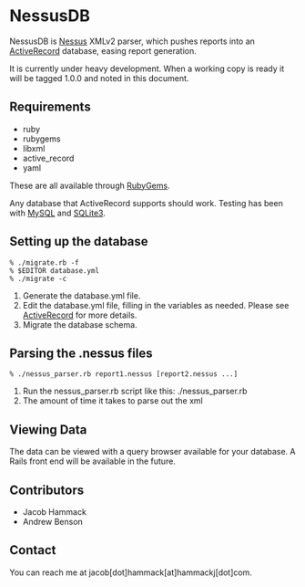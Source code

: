 NessusDB
===

NessusDB is [Nessus](http://www.nessus.org) XMLv2 parser, which pushes reports into an [ActiveRecord](http://api.rubyonrails.org/classes/ActiveRecord/Base.html) database, easing report generation. 


It is currently under heavy development. When a working copy is ready it will be tagged 1.0.0 and noted in this document.

Requirements
---

* ruby
* rubygems
* libxml
* active_record
* yaml

These are all available through [RubyGems](http://rubygems.org/).

Any database that ActiveRecord supports should work. Testing has been with [MySQL](http://www.mysql.com/) and [SQLite3](http://sqlite.org/). 


Setting up the database
---

	% ./migrate.rb -f
	% $EDITOR database.yml
	% ./migrate -c

1. Generate the database.yml file.
2. Edit the database.yml file, filling in the variables as needed. Please see [ActiveRecord](http://api.rubyonrails.org/classes/ActiveRecord/Base.html) for more details.
3. Migrate the database schema.


Parsing the .nessus files
---

	% ./nessus_parser.rb report1.nessus [report2.nessus ...]

1. Run the nessus_parser.rb script like this: ./nessus_parser.rb <file to be parsed>
2. The amount of time it takes to parse out the xml


Viewing Data
---
The data can be viewed with a query browser available for your database. A Rails front end will be available in the future.

Contributors
---
* Jacob Hammack
* Andrew Benson


Contact
-------------------------
You can reach me at jacob[dot]hammack[at]hammackj[dot]com.

